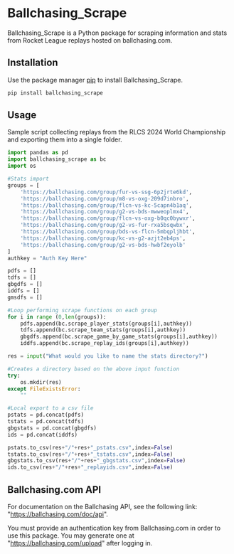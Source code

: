 # Ballchasing_Scrape

Ballchasing_Scrape is a Python package for scraping information and stats from Rocket League replays hosted on ballchasing.com.

## Installation

Use the package manager [pip](https://pip.pypa.io/en/stable/) to install Ballchasing_Scrape.

```bash
pip install ballchasing_scrape
```

## Usage
Sample script collecting replays from the RLCS 2024 World Championship and exporting them into a single folder.

```python
import pandas as pd
import ballchasing_scrape as bc
import os

#Stats import
groups = [
    'https://ballchasing.com/group/fur-vs-ssg-6p2jrte6kd',
    'https://ballchasing.com/group/m8-vs-oxg-209d7inbro',
    'https://ballchasing.com/group/flcn-vs-kc-5capn4b1aq',
    'https://ballchasing.com/group/g2-vs-bds-mwweoplmx4',
    'https://ballchasing.com/group/flcn-vs-oxg-b0qc0bywxr',
    'https://ballchasing.com/group/g2-vs-fur-rxa5bsqwbx',
    'https://ballchasing.com/group/bds-vs-flcn-5mbqpljhbt',
    'https://ballchasing.com/group/kc-vs-g2-azjt2eb4ps',
    'https://ballchasing.com/group/g2-vs-bds-hwbf2eyolb'
]
authkey = "Auth Key Here"

pdfs = []
tdfs = []
gbgdfs = []
iddfs = []
gmsdfs = []

#Loop performing scrape functions on each group
for i in range (0,len(groups)):
    pdfs.append(bc.scrape_player_stats(groups[i],authkey))
    tdfs.append(bc.scrape_team_stats(groups[i],authkey))
    gbgdfs.append(bc.scrape_game_by_game_stats(groups[i],authkey))
    iddfs.append(bc.scrape_replay_ids(groups[i],authkey))

res = input("What would you like to name the stats directory?")

#Creates a directory based on the above input function
try:
    os.mkdir(res)
except FileExistsError:
    ""

#Local export to a csv file
pstats = pd.concat(pdfs)
tstats = pd.concat(tdfs)
gbgstats = pd.concat(gbgdfs)
ids = pd.concat(iddfs)

pstats.to_csv(res+"/"+res+"_pstats.csv",index=False)
tstats.to_csv(res+"/"+res+"_tstats.csv",index=False)
gbgstats.to_csv(res+"/"+res+"_gbgstats.csv",index=False)
ids.to_csv(res+"/"+res+"_replayids.csv",index=False)

```

## Ballchasing.com API

For documentation on the Ballchasing API, see the following link: "https://ballchasing.com/doc/api". 

You must provide an authentication key from Ballchasing.com in order to use this package.  You may generate one at "https://ballchasing.com/upload" after logging in.
